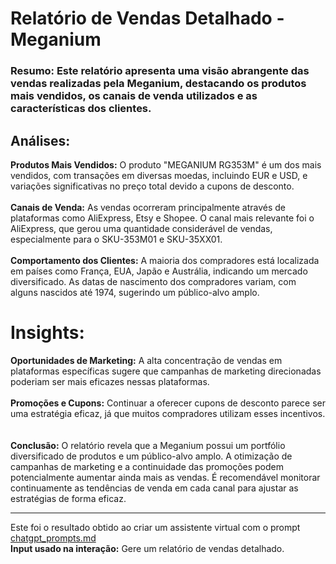 # Relatório de Vendas Detalhado - Meganium

### **Resumo:** Este relatório apresenta uma visão abrangente das vendas realizadas pela Meganium, destacando os produtos mais vendidos, os canais de venda utilizados e as características dos clientes.

## Análises:
**Produtos Mais Vendidos:** O produto "MEGANIUM RG353M" é um dos mais vendidos, com transações em diversas moedas, incluindo EUR e USD, e variações significativas no preço total devido a cupons de desconto.
<br><br>
**Canais de Venda:** As vendas ocorreram principalmente através de plataformas como AliExpress, Etsy e Shopee. O canal mais relevante foi o AliExpress, que gerou uma quantidade considerável de vendas, especialmente para o SKU-353M01 e SKU-35XX01.
<br><br>
**Comportamento dos Clientes:** A maioria dos compradores está localizada em países como França, EUA, Japão e Austrália, indicando um mercado diversificado. As datas de nascimento dos compradores variam, com alguns nascidos até 1974, sugerindo um público-alvo amplo.

# Insights:

**Oportunidades de Marketing:** A alta concentração de vendas em plataformas específicas sugere que campanhas de marketing direcionadas poderiam ser mais eficazes nessas plataformas.
<br><br>
**Promoções e Cupons:** Continuar a oferecer cupons de desconto parece ser uma estratégia eficaz, já que muitos compradores utilizam esses incentivos.
<br><br><br>
**Conclusão:** O relatório revela que a Meganium possui um portfólio diversificado de produtos e um público-alvo amplo. A otimização de campanhas de marketing e a continuidade das promoções podem potencialmente aumentar ainda mais as vendas. É recomendável monitorar continuamente as tendências de venda em cada canal para ajustar as estratégias de forma eficaz.

---

Este foi o resultado obtido ao criar um assistente virtual com o prompt [chatgpt_prompts.md](https://github.com/MariWB/Relatorio-IA/blob/af8e156c5ee3013d46f674ac958c4632e9c7a57f/prompts/chatgpt_prompts.md)
<br>
**Input usado na interação:** Gere um relatório de vendas detalhado.

